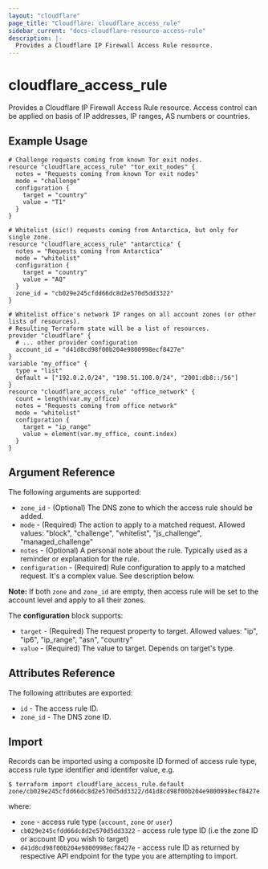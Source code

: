 ```yaml
---
layout: "cloudflare"
page_title: "Cloudflare: cloudflare_access_rule"
sidebar_current: "docs-cloudflare-resource-access-rule"
description: |-
  Provides a Cloudflare IP Firewall Access Rule resource.
---
```


# cloudflare_access_rule

Provides a Cloudflare IP Firewall Access Rule resource. Access control can be applied on basis of IP addresses, IP ranges, AS numbers or countries.

## Example Usage

```hcl
# Challenge requests coming from known Tor exit nodes.
resource "cloudflare_access_rule" "tor_exit_nodes" {
  notes = "Requests coming from known Tor exit nodes"
  mode = "challenge"
  configuration {
    target = "country"
    value = "T1"
  }
}

# Whitelist (sic!) requests coming from Antarctica, but only for single zone.
resource "cloudflare_access_rule" "antarctica" {
  notes = "Requests coming from Antarctica"
  mode = "whitelist"
  configuration {
    target = "country"
    value = "AQ"
  }
  zone_id = "cb029e245cfdd66dc8d2e570d5dd3322"
}

# Whitelist office's network IP ranges on all account zones (or other lists of resources).
# Resulting Terraform state will be a list of resources.
provider "cloudflare" {
  # ... other provider configuration
  account_id = "d41d8cd98f00b204e9800998ecf8427e"
}
variable "my_office" {
  type = "list"
  default = ["192.0.2.0/24", "198.51.100.0/24", "2001:db8::/56"]
}
resource "cloudflare_access_rule" "office_network" {
  count = length(var.my_office)
  notes = "Requests coming from office network"
  mode = "whitelist"
  configuration {
    target = "ip_range"
    value = element(var.my_office, count.index)
  }
}
```

## Argument Reference

The following arguments are supported:

* `zone_id` - (Optional) The DNS zone to which the access rule should be added.
* `mode` - (Required) The action to apply to a matched request. Allowed values: "block", "challenge", "whitelist", "js_challenge", "managed_challenge"
* `notes` - (Optional) A personal note about the rule. Typically used as a reminder or explanation for the rule.
* `configuration` - (Required) Rule configuration to apply to a matched request. It's a complex value. See description below.

**Note:** If both `zone` and `zone_id` are empty, then access rule will be set to the account level and apply to all their zones.

The **configuration** block supports:

* `target` - (Required) The request property to target. Allowed values: "ip", "ip6", "ip_range", "asn", "country"
* `value` - (Required) The value to target. Depends on target's type.

## Attributes Reference

The following attributes are exported:

* `id` - The access rule ID.
* `zone_id` - The DNS zone ID.

## Import

Records can be imported using a composite ID formed of access rule type,
access rule type identifier and identifer value, e.g.

```
$ terraform import cloudflare_access_rule.default zone/cb029e245cfdd66dc8d2e570d5dd3322/d41d8cd98f00b204e9800998ecf8427e
```

where:

* `zone` - access rule type (`account`, `zone` or `user`)
* `cb029e245cfdd66dc8d2e570d5dd3322` - access rule type ID (i.e the zone ID
  or account ID you wish to target)
* `d41d8cd98f00b204e9800998ecf8427e` - access rule ID as returned by
  respective API endpoint for the type you are attempting to import.
